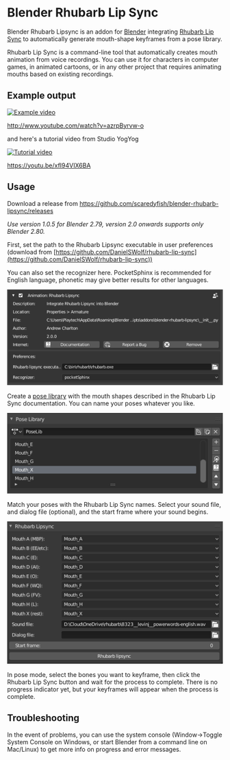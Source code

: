 # Blender Rhubarb Lip Sync

Blender Rhubarb Lipsync is an addon for [Blender](http://blender.org) integrating [Rhubarb Lip Sync](https://github.com/DanielSWolf/rhubarb-lip-sync) to automatically generate mouth-shape keyframes from a pose library.

Rhubarb Lip Sync is a command-line tool that automatically creates mouth animation from voice recordings. You can use it for characters in computer games, in animated cartoons, or in any other project that requires animating mouths based on existing recordings.

## Example output

[![Example video](http://img.youtube.com/vi/azrpByrvw-o/0.jpg)](http://www.youtube.com/watch?v=azrpByrvw-o)

http://www.youtube.com/watch?v=azrpByrvw-o

and here's a tutorial video from Studio YogYog

[![Tutorial video](http://img.youtube.com/vi/xfI94VIX6BA/0.jpg)](https://youtu.be/xfI94VIX6BA)

https://youtu.be/xfI94VIX6BA

## Usage

Download a release from https://github.com/scaredyfish/blender-rhubarb-lipsync/releases

_Use version 1.0.5 for Blender 2.79, version 2.0 onwards supports only Blender 2.80._

First, set the path to the Rhubarb Lipsync executable in user preferences (download from [https://github.com/DanielSWolf/rhubarb-lip-sync](https://github.com/DanielSWolf/rhubarb-lip-sync))

You can also set the recognizer here. PocketSphinx is recommended for English language, phonetic may give better results for other languages.

![Preferences](img/prefs.PNG)

Create a [pose library](https://docs.blender.org/manual/en/dev/animation/armatures/properties/pose_library.html) with the mouth shapes described in the Rhubarb Lip Sync documentation. You can name your poses whatever you like.

![Pose library](img/poselib.PNG)

Match your poses with the Rhubarb Lip Sync names.
Select your sound file, and dialog file (optional), and the start frame where your sound begins.

![Options panel](img/panel.PNG)

In pose mode, select the bones you want to keyframe, then click the Rhubarb Lip Sync button and wait for the process to complete. There is no progress indicator yet, but your keyframes will appear when the process is complete.

## Troubleshooting

In the event of problems, you can use the system console (Window->Toggle System Console on Windows, or start Blender from a command line on Mac/Linux) to get more info on progress and error messages.
